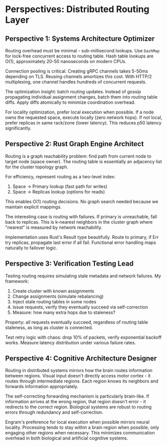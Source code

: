 # Perspectives: Distributed Routing Layer

## Perspective 1: Systems Architecture Optimizer

Routing overhead must be minimal - sub-millisecond lookups. Use `DashMap` for lock-free concurrent access to routing table. Hash table lookups are O(1), approximately 20-50 nanoseconds on modern CPUs.

Connection pooling is critical. Creating gRPC channels takes 5-50ms depending on TLS. Reusing channels amortizes this cost. With HTTP/2 multiplexing, one channel handles hundreds of concurrent requests.

The optimization insight: batch routing updates. Instead of gossip propagating individual assignment changes, batch them into routing table diffs. Apply diffs atomically to minimize coordination overhead.

For locality optimization, prefer local execution when possible. If a node owns the requested space, execute locally (zero network hops). If not local, prefer replicas in same rack/zone (lower latency). This reduces p50 latency significantly.

## Perspective 2: Rust Graph Engine Architect

Routing is a graph reachability problem: find path from current node to target node (space owner). The routing table is essentially an adjacency list for the cluster topology graph.

For efficiency, represent routing as a two-level index:
1. Space -> Primary lookup (fast path for writes)
2. Space -> Replicas lookup (options for reads)

This enables O(1) routing decisions. No graph search needed because we maintain explicit mappings.

The interesting case is routing with failures. If primary is unreachable, fall back to replicas. This is k-nearest neighbors in the cluster graph where "nearest" is measured by network reachability.

Implementation uses Rust's Result type beautifully. Route to primary, if Err try replicas, propagate last error if all fail. Functional error handling maps naturally to failover logic.

## Perspective 3: Verification Testing Lead

Testing routing requires simulating stale metadata and network failures. My framework:

1. Create cluster with known assignments
2. Change assignments (simulate rebalancing)
3. Inject stale routing tables in some nodes
4. Issue requests, verify they eventually succeed via self-correction
5. Measure: how many extra hops due to staleness?

Property: all requests eventually succeed, regardless of routing table staleness, as long as cluster is connected.

Test retry logic with chaos: drop 10% of packets, verify exponential backoff works. Measure latency distribution under various failure rates.

## Perspective 4: Cognitive Architecture Designer

Routing in distributed systems mirrors how the brain routes information between regions. Visual input doesn't directly access motor cortex - it routes through intermediate regions. Each region knows its neighbors and forwards information appropriately.

The self-correcting forwarding mechanism is particularly brain-like. If information arrives at the wrong region, that region doesn't error - it redirects to the correct region. Biological systems are robust to routing errors through redundancy and self-correction.

Engram's preference for local execution when possible mirrors neural locality. Processing tends to stay within a brain region when possible, only engaging other regions when necessary. This minimizes communication overhead in both biological and artificial cognitive systems.

